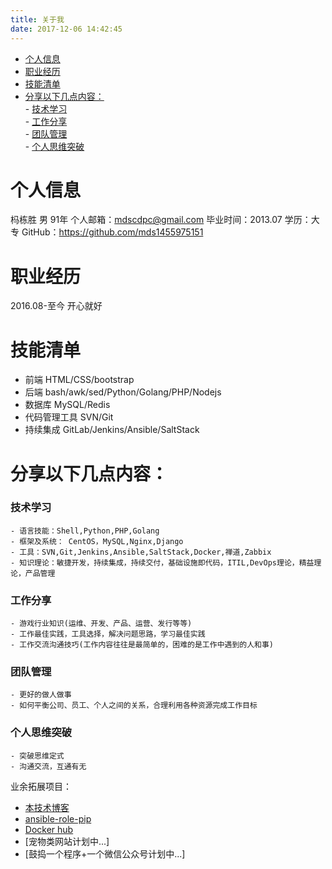 ```yaml
---
title: 关于我
date: 2017-12-06 14:42:45
---
```

<!-- MDTOC maxdepth:6 firsth1:1 numbering:0 flatten:0 bullets:1 updateOnSave:1 -->

- [个人信息](#个人信息)   
- [职业经历](#职业经历)   
- [技能清单](#技能清单)   
- [分享以下几点内容：](#分享以下几点内容)   
      - [技术学习](#技术学习)   
      - [工作分享](#工作分享)   
      - [团队管理](#团队管理)   
      - [个人思维突破](#个人思维突破)   

<!-- /MDTOC -->
# 个人信息
杩栋胜 男 91年
个人邮箱：mdscdpc@gmail.com
毕业时间：2013.07
学历：大专
GitHub：https://github.com/mds1455975151

# 职业经历
2016.08-至今 开心就好

# 技能清单
- 前端
  HTML/CSS/bootstrap
- 后端
  bash/awk/sed/Python/Golang/PHP/Nodejs
- 数据库
  MySQL/Redis
- 代码管理工具
  SVN/Git
- 持续集成
  GitLab/Jenkins/Ansible/SaltStack

# 分享以下几点内容：
### 技术学习
    - 语言技能：Shell,Python,PHP,Golang
    - 框架及系统： CentOS，MySQL,Nginx,Django
    - 工具：SVN,Git,Jenkins,Ansible,SaltStack,Docker,禅道,Zabbix
    - 知识理论：敏捷开发，持续集成，持续交付，基础设施即代码，ITIL,DevOps理论，精益理论，产品管理

### 工作分享
    - 游戏行业知识(运维、开发、产品、运营、发行等等)
    - 工作最佳实践，工具选择，解决问题思路，学习最佳实践
    - 工作交流沟通技巧(工作内容往往是最简单的，困难的是工作中遇到的人和事)

### 团队管理
    - 更好的做人做事
    - 如何平衡公司、员工、个人之间的关系，合理利用各种资源完成工作目标

### 个人思维突破
    - 突破思维定式
    - 沟通交流，互通有无

业余拓展项目：
- [本技术博客](https://www.mdslq.cn)
- [ansible-role-pip](https://github.com/mds1455975151/ansible-role-pip)
- [Docker hub](https://hub.docker.com/u/mds1455975151/)
- [宠物类网站计划中...]
- [鼓捣一个程序+一个微信公众号计划中...]
